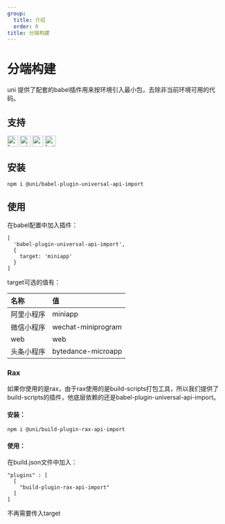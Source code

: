 ```yaml
---
group:
  title: 介绍
  order: 0
title: 分端构建
---
```


# 分端构建

uni 提供了配套的babel插件用来按环境引入最小包，去除非当前环境可用的代码。

## 支持
<img alt="browser" src="https://gw.alicdn.com/tfs/TB1uYFobGSs3KVjSZPiXXcsiVXa-200-200.svg" width="25px" height="25px" title="h5" /> <img alt="miniApp" src="https://gw.alicdn.com/tfs/TB1bBpmbRCw3KVjSZFuXXcAOpXa-200-200.svg" width="25px" height="25px" title="阿里小程序" /> <img alt="wechatMiniprogram" src="https://img.alicdn.com/tfs/TB1slcYdxv1gK0jSZFFXXb0sXXa-200-200.svg" width="25px" height="25px" title="微信小程序"> <img alt="bytedanceMicroApp" src="https://gw.alicdn.com/tfs/TB1jFtVzO_1gK0jSZFqXXcpaXXa-200-200.svg" width="25px" height="25px" title="字节跳动小程序">

## 安装

```
npm i @uni/babel-plugin-universal-api-import
```

## 使用

在babel配置中加入插件：
```
[
  'babel-plugin-universal-api-import',
  {
    target: 'miniapp'
  }
]
```
target可选的值有：

|名称|值|
|:---|:---|
|阿里小程序|miniapp|
|微信小程序|wechat-miniprogram|
|web|web|
|头条小程序|bytedance-microapp|

### Rax
如果你使用的是rax，由于rax使用的是build-scripts打包工具，所以我们提供了build-scripts的插件，他底层依赖的还是babel-plugin-universal-api-import。

#### 安装：
```
npm i @uni/build-plugin-rax-api-import
```
#### 使用：
在build.json文件中加入：

```
"plugins" : [
  [
    "build-plugin-rax-api-import"
  ]
]
```

不再需要传入target
